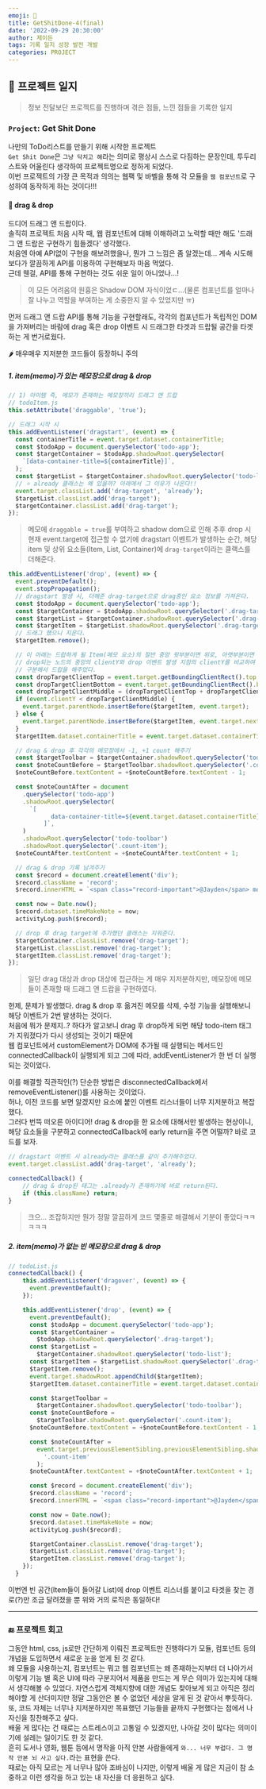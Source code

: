 ```yaml
---
emoji: 🔨
title: GetShitDone-4(final)
date: '2022-09-29 20:30:00'
author: 제이든
tags: 기록 일지 성장 발전 개발
categories: PROJECT
---
```


## 🔨 프로젝트 일지

> 정보 전달보단 프로젝트를 진행하며 겪은 점들, 느낀 점들을 기록한 일지

### `Project`: Get Shit Done

나만의 ToDo리스트를 만들기 위해 시작한 프로젝트<br/>
`Get Shit Done`은 `그냥 닥치고 해`라는 의미로 평상시 스스로 다짐하는 문장인데, 투두리스트와 어울린다 생각하여 프로젝트명으로 정하게 되었다.<br/>
이번 프로젝트의 가장 큰 목적과 의의는 웹팩 및 바벨을 통해 각 모듈을 `웹 컴포넌트`로 구성하여 동작하게 하는 것이다!!!

#### 🤮 drag & drop

드디어 드래그 앤 드랍이다.<br/>
솔직히 프로젝트 처음 시작 때, 웹 컴포넌트에 대해 이해하려고 노력할 때만 해도 '드래그 앤 드랍은 구현하기 힘들겠다' 생각했다.<br/>
처음엔 아예 API없이 구현을 해보려했을나, 뭔가 그 느낌은 좀 알겠는데... 계속 시도해보다가 깔끔하게 API를 이용하여 구현해보자 마음 먹었다.<br/>
근데 웬걸, API를 통해 구현하는 것도 쉬운 일이 아니었나...!

> 이 모든 어려움의 원흉은 Shadow DOM 자식이었ㄷ...(물론 컴포넌트를 얼마나 잘 나누고 역할을 부여하는 게 소중한지 알 수 있었지만 ㅠ)

먼저 드래그 앤 드랍 API를 통해 기능을 구현할래도, 각각의 컴포넌트가 독립적인 DOM을 가져버리는 바람에 drag 혹은 drop 이벤트 시 드래그한 타겟과 드랍될 공간을 타겟하는 게 번거로웠다.<br/>

🌶️ 매우매우 지저분한 코드들이 등장하니 주의

##### 1. item(memo)가 있는 메모장으로 drag & drop

```js
// 1) 아이템 즉, 메모가 존재하는 메모장끼리 드래그 앤 드랍
// todoItem.js
this.setAttribute('draggable', 'true');

// 드래그 시작 시
this.addEventListener('dragstart', (event) => {
  const containerTitle = event.target.dataset.containerTitle;
  const $todoApp = document.querySelector('todo-app');
  const $targetContainer = $todoApp.shadowRoot.querySelector(
    `[data-container-title=${containerTitle}]`,
  );
  const $targetList = $targetContainer.shadowRoot.querySelector('todo-list');
  // ⭐ already 클래스는 왜 있을까? 아래에서 그 이유가 나온다!!
  event.target.classList.add('drag-target', 'already');
  $targetList.classList.add('drag-target');
  $targetContainer.classList.add('drag-target');
});
```

> 메모에 `draggable = true`를 부여하고 shadow dom으로 인해 추후 drop 시 현재 event.target에 접근할 수 없기에
> dragstart 이벤트가 발생하는 순간, 해당 item 및 상위 요소들(Item, List, Container)에 `drag-target`이라는 클랙스를 더해준다.

```js
this.addEventListener('drop', (event) => {
  event.preventDefault();
  event.stopPropagation();
  // dragstart 발생 시, 더해준 drag-target으로 drag중인 요소 정보를 가져온다.
  const $todoApp = document.querySelector('todo-app');
  const $targetContainer = $todoApp.shadowRoot.querySelector('.drag-target');
  const $targetList = $targetContainer.shadowRoot.querySelector('.drag-target');
  const $targetItem = $targetList.shadowRoot.querySelector('.drag-target');
  // 드래그 했으니 지운다.
  $targetItem.remove();

  // 이 아래는 드랍하게 될 Item(메모 요소)의 절반 중앙 윗부분이면 위로, 아랫부분이면 아래로 drop되도록
  // drop되는 노드의 중앙의 clientY와 drop 이벤트 발생 지점의 clientY를 비교하여
  // 구분해서 드랍을 해주었다.
  const dropTargetClientTop = event.target.getBoundingClientRect().top;
  const dropTargetClientBottom = event.target.getBoundingClientRect().bottom;
  const dropTargetClientMiddle = (dropTargetClientTop + dropTargetClientBottom) / 2;
  if (event.clientY < dropTargetClientMiddle) {
    event.target.parentNode.insertBefore($targetItem, event.target);
  } else {
    event.target.parentNode.insertBefore($targetItem, event.target.nextElementSibling);
  }
  $targetItem.dataset.containerTitle = event.target.dataset.containerTitle;

  // drag & drop 후 각각의 메모장에서 -1, +1 count 해주기
  const $targetToolbar = $targetContainer.shadowRoot.querySelector('todo-toolbar');
  const $noteCountBefore = $targetToolbar.shadowRoot.querySelector('.count-item');
  $noteCountBefore.textContent = +$noteCountBefore.textContent - 1;

  const $noteCountAfter = document
    .querySelector('todo-app')
    .shadowRoot.querySelector(
      `[
            data-container-title=${event.target.dataset.containerTitle}
          ]`,
    )
    .shadowRoot.querySelector('todo-toolbar')
    .shadowRoot.querySelector('.count-item');
  $noteCountAfter.textContent = +$noteCountAfter.textContent + 1;

  // drag & drop 기록 남겨주기
  const $record = document.createElement('div');
  $record.className = 'record';
  $record.innerHTML = `<span class="record-important">@Jayden</span> moved <span class="record-item">${$targetItem.dataset.itemTitle}</span> to <span class="record-container">${event.target.dataset.containerTitle}</span> from <span class="record-container">${$targetContainer.dataset.containerTitle}</span>`;

  const now = Date.now();
  $record.dataset.timeMakeNote = now;
  activityLog.push($record);

  // drop 후 drag target에 추가했던 클래스는 지워준다.
  $targetContainer.classList.remove('drag-target');
  $targetList.classList.remove('drag-target');
  $targetItem.classList.remove('drag-target');
});
```

> 일단 drag 대상과 drop 대상에 접근하는 게 매우 지저분하지만, 메모장에 메모들이 존재할 때 드래그 앤 드랍을 구현하였다.

헌제, 문제가 발생했다. drag & drop 후 옮겨진 메모를 삭제, 수정 기능을 실행해보니 해당 이벤트가 2번 발생하는 것이다.<br/>
처음에 뭐가 문제지..? 하다가 알고보니 drag 후 drop하게 되면 해당 todo-item 태그가 지워졌다가 다시 생성되는 것이기 때문에<br/>
웹 컴포넌트에서 customElement가 DOM에 추가될 때 실행되는 메서드인 connectedCallback이 실행되게 되고 그에 따라, addEventListener가 한 번 더 실행되는 것이었다.<br/>

이를 해결할 직관적인(?) 단순한 방법은 disconnectedCallback에서 removeEventListener()를 사용하는 것이었다.<br/>
허나, 이전 코드를 보면 알겠지만 요소에 붙인 이벤트 리스너들이 너무 지저분하고 복잡했다. <br/>
그러다 번뜩 떠오른 아이디어! drag & drop을 한 요소에 대해서만 발생하는 현상이니, 해당 요소들을 구분하고 connectedCallback에 early return을 주면 어떨까? 바로 코드를 보자.

```js
// dragstart 이벤트 시 already라는 클래스를 같이 추가해주었다.
event.target.classList.add('drag-target', 'already');

connectedCallback() {
    // drag & drop된 태그는 .already가 존재하기에 바로 return된다.
    if (this.className) return;
}
```

> 크으... 조잡하지만 뭔가 정말 깔끔하게 코드 몇줄로 해결해서 기분이 좋았다ㅋㅋㅋㅋㅋ

##### 2. item(memo)가 없는 빈 메모장으로 drag & drop

```js
// todoList.js
connectedCallback() {
    this.addEventListener('dragover', (event) => {
      event.preventDefault();
    });

    this.addEventListener('drop', (event) => {
      event.preventDefault();
      const $todoApp = document.querySelector('todo-app');
      const $targetContainer =
        $todoApp.shadowRoot.querySelector('.drag-target');
      const $targetList =
        $targetContainer.shadowRoot.querySelector('todo-list');
      const $targetItem = $targetList.shadowRoot.querySelector('.drag-target');
      $targetItem.remove();
      event.target.shadowRoot.appendChild($targetItem);
      $targetItem.dataset.containerTitle = event.target.dataset.containerTitle;

      const $targetToolbar =
        $targetContainer.shadowRoot.querySelector('todo-toolbar');
      const $noteCountBefore =
        $targetToolbar.shadowRoot.querySelector('.count-item');
      $noteCountBefore.textContent = +$noteCountBefore.textContent - 1;

      const $noteCountAfter =
        event.target.previousElementSibling.previousElementSibling.shadowRoot.querySelector(
          '.count-item'
        );
      $noteCountAfter.textContent = +$noteCountAfter.textContent + 1;

      const $record = document.createElement('div');
      $record.className = 'record';
      $record.innerHTML = `<span class="record-important">@Jayden</span> moved <span class="record-item">${$targetItem.dataset.itemTitle}</span> to <span class="record-container">${event.target.dataset.containerTitle}</span> from <span class="record-container">${$targetContainer.dataset.containerTitle}</span>`;

      const now = Date.now();
      $record.dataset.timeMakeNote = now;
      activityLog.push($record);

      $targetContainer.classList.remove('drag-target');
      $targetList.classList.remove('drag-target');
      $targetItem.classList.remove('drag-target');
    });
  }
```

이번엔 빈 공간(Item들이 들어갈 List)에 drop 이벤트 리스너를 붙이고 타겟을 찾는 경로(?)만 조금 달려졌을 뿐 위와 거의 로직은 동일하다!

---

### 🔚 프로젝트 회고

그동안 html, css, js로만 간단하게 이뤄진 프로젝트만 진행하다가 모듈, 컴포넌트 등의 개념을 도입하면서 새로운 눈을 얻게 된 것 같다.<br/>
왜 모듈을 사용하는지, 컴포넌트는 뭐고 웹 컴포넌트는 왜 존재하는지부터 더 나아가서 이렇게 기능 별 혹은 UI에 따라 구분지어서 제품을 만드는 게 무슨 의미가 있는지에 대해서 생각해볼 수 있었다. 자연스럽게 객체지향에 대한 개념도 찾아보게 되고 아직은 정리해야할 게 산더미지만 정말 그동안은 볼 수 없었던 세상을 알게 된 것 같아서 뿌듯하다.<br/>
또, 코드 자체는 너무나 지저분하지만 목표했던 기능들을 끝까지 구현했다는 점에서 나 자신을 칭찬해주고 싶다.<br/>
배울 게 많다는 건 때로는 스트레스이고 고통일 수 있겠지만, 나아갈 것이 많다는 의미이기에 설레는 일이기도 한 것 같다.<br/>
흔히 도서나 영화, 웹툰 등에서 명작을 아직 안본 사람들에게 `와... 너무 부럽다. 그 명작 안본 뇌 사고 싶다.`라는 표현을 쓴다.<br/>
때로는 아직 모르는 게 너무나 많아 조바심이 나지만, 이렇게 배울 게 많은 지금이 참 소중하고 이런 생각을 하고 있는 내 자신을 더 응원하고 싶다.<br/>

```toc

```
